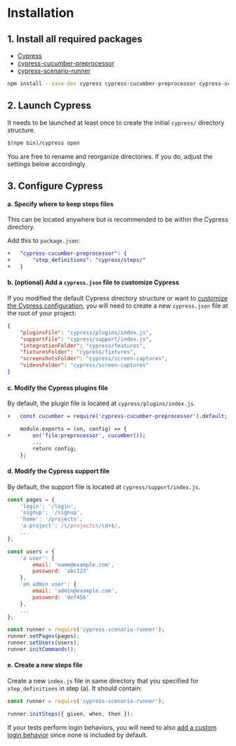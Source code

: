Installation
===


## 1. Install all required packages

- [Cypress](https://github.com/cypress-io/cypress/)
- [cypress-cucumber-preprocessor](https://github.com/TheBrainFamily/cypress-cucumber-preprocessor)
- [cypress-scenario-runner](https://github.com/nextbigsoundinc/cypress-scenario-runner)
```sh
npm install --save-dev cypress cypress-cucumber-preprocessor cypress-scenario-runner
```


## 2. Launch Cypress

It needs to be launched at least once to create the initial `cypress/` directory structure.

```sh
$(npm bin)/cypress open
```
You are free to rename and reorganize directories. If you do, adjust the settings below accordingly.


## 3. Configure Cypress

#### a. Specify where to keep steps files

This can be located anywhere but is recommended to be within the Cypress directory.

Add this to `package.json`:
```diff
+	"cypress-cucumber-preprocessor": {
+		"step_definitions": "cypress/steps/"
+	}
```

#### b. (optional) Add a `cypress.json` file to customize Cypress

If you modified the default Cypress directory structure or want to [customize the Cypress configuration](https://docs.cypress.io/guides/references/configuration.html), you will need to create a new `cypress.json` file at the root of your project:

```json
{
	"pluginsFile": "cypress/plugins/index.js",
	"supportFile": "cypress/support/index.js",
	"integrationFolder": "cypress/features",
	"fixturesFolder": "cypress/fixtures",
	"screenshotsFolder": "cypress/screen-captures",
	"videosFolder": "cypress/screen-captures"
}
```

#### c. Modify the Cypress plugins file

By default, the plugin file is located at `cypress/plugins/index.js`.

```diff
+	const cucumber = require('cypress-cucumber-preprocessor').default;

	module.exports = (on, config) => {
+		on('file:preprocessor', cucumber());
		...
		return config;
	};
```

#### d. Modify the Cypress support file

By default, the support file is located at `cypress/support/index.js`.

```js
const pages = {
	'login': '/login',
	'signup': '/signup',
	'home': '/projects',
	'a project': /\/projects\/\d+$/,
	...
};

const users = {
	'a user': {
		email: 'name@example.com',
		password: 'abc123'
	},
	'an admin user': {
		email: 'admin@example.com',
		password: 'def456'
	},
	...
};

const runner = require('cypress-scenario-runner');
runner.setPages(pages);
runner.setUsers(users);
runner.initCommands();
```

#### e. Create a new steps file

Create a new `index.js` file in same directory that you specified for `step_definitions` in step (a). It should contain:
```js
const runner = require('cypress-scenario-runner');

runner.initSteps({ given, when, then });
```
If your tests perform login behaviors, you will need to also [add a custom login behavior](custom-behaviors.md#example) since none is included by default.
